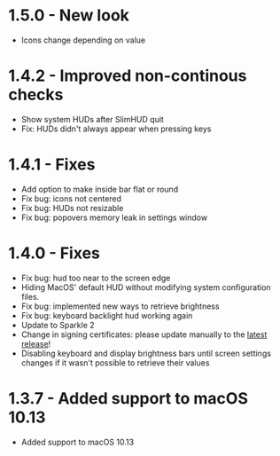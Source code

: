 # 1.5.0 - New look
* Icons change depending on value

# 1.4.2 - Improved non-continous checks
* Show system HUDs after SlimHUD quit
* Fix: HUDs didn't always appear when pressing keys 

# 1.4.1 - Fixes
* Add option to make inside bar flat or round
* Fix bug: icons not centered
* Fix bug: HUDs not resizable
* Fix bug: popovers memory leak in settings window

# 1.4.0 - Fixes
* Fix bug: hud too near to the screen edge
* Hiding MacOS' default HUD without modifying system configuration files.
* Fix bug: implemented new ways to retrieve brightness
* Fix bug: keyboard backlight hud working again
* Update to Sparkle 2
* Change in signing certificates: please update manually to the [latest release](https://github.com/AlexPerathoner/SlimHUD/releases/download/v1.4.0/SlimHUD.zip)!
* Disabling keyboard and display brightness bars until screen settings changes if it wasn't possible to retrieve their values

# 1.3.7 - Added support to macOS 10.13
* Added support to macOS 10.13
